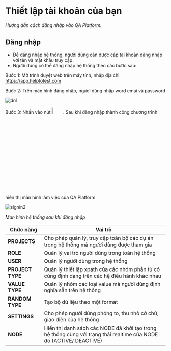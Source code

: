# Thiết lập tài khoản của bạn
###### Hướng dẫn cách đăng nhập vào QA Platform. 

## Đăng nhập
- Để đăng nhập hệ thống, người dùng cần được cấp tài khoản đăng nhập với tên và mật khẩu truy cập.
- Người dùng có thể đăng nhập hệ thống theo các bước sau:

Bước 1:	Mở trình duyệt web trên máy tính, nhập địa chỉ https://app.helptotest.com

Bước 2:	Trên màn hình đăng nhập, người dùng nhập word emai và password 

![dn1](https://user-images.githubusercontent.com/105435351/196078501-e739e1e9-557b-4418-8a02-ad648b0e5ad8.png)

Bước 3:	Nhấn vào nút <img src="https://user-images.githubusercontent.com/105435351/196078806-34df8513-e707-4db7-8415-d1acdb6f124c.png" width="7%" />. Sau khi đăng nhập thành công chương trình hiển thị màn hình làm việc của QA Platform.

![signin2](https://user-images.githubusercontent.com/105435351/196077161-72b01967-36d2-4ea0-bde7-c3bfcc3a1d35.png)

*Màn hình hệ thống sau khi đăng nhập*

| **Chức năng** | **Vai trò** |
| ------- | ------|
| **PROJECTS** | Cho phép quản lý, truy cập toàn bộ các dự án trong hệ thống mà người dùng được tham gia |
| **ROLE** | Quản lý vai trò người dùng trong toàn hệ thống |
| **USER** | Quản lý người dùng trong hệ thống |
| **PROJECT TYPE** | Quản lý thiết lập xpath của các nhóm phần tử có cùng định dạng trên các hệ điều hành khác nhau |
| **VALUE TYPE** | Quản lý nhóm các loại value mà người dùng định nghĩa sẵn trên hệ thống |
| **RANDOM TYPE** | Tạo bộ dữ liệu theo một format |
| **SETTINGS** | Cho phép người dùng phóng to, thu nhỏ cỡ chữ, giao diện của hệ thống |
| **NODE** | Hiển thị danh sách các NODE đã khởi tạo trong hệ thống cùng với trạng thái realtime của NODE đó (ACTIVE/ DEACTIVE) |
